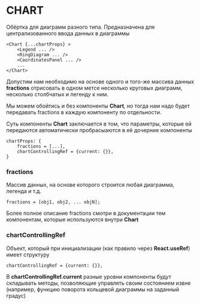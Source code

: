 # CHART

Обёртка для диаграмм разного типа. Предназначена для централизованного
ввода данных в диаграммы

````
<Chart {...chartProps} >
    <Legend ... />
    <RingDiagram ... />
    <CoordinatesPanel ... />
    ...
</Chart>
````

Допустим нам необходимо на основе одного и того-же
массива данных **fractions** отрисовать в одном метсе несколько круговых диаграмм, несколько столбчатых и 
легенду к ним. 

Мы можем обойтись и без компоненты **Chart**, но тогда нам надо будет 
передавать fractions в каждую компоненту по отдельности. 

Суть компоненты **Chart** заключается в том, что параметры, которые ей передаются
автоматически пробрасыаются в её дочерние компоненты

````
chartProps: {
    fractions = [...],
    chartControllingRef = {current: {}},
}
````

### fractions

Массив данных, на основе которого строится любая диаграмма, легенда и т.д.

````
fractions = [obj1, obj2, ... objN];
````
Более полное описание fractions смотри в документации тем компонентам,
которые используются внутри **Chart**

### chartControllingRef

Объект, который при инициализации (как правило через **React.useRef**) имеет
структуру

````
chartControllingRef = {current: {}},
````

В **chartControllingRef.current** разные уровни компоненты будут складывать
методы, позволяющие управлять своим состоянием извне (например, функцию
поворота кольцевой диаграммы на заданный градус)
